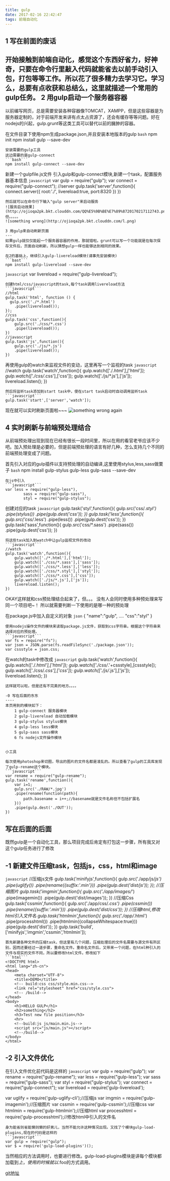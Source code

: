 ```yaml
---
title: gulp
date: 2017-02-16 22:42:47
tags: 前端自动化
---
```


1 写在前面的废话
----
开始接触到前端自动化，感觉这个东西好省力，好神奇，只要在命令行里敲入代码就能省去以前手动引入包，打包等等工作。所以花了很多精力去学习它。学习么，总要有点收获和总结么，这里就描述一个常用的gulp任务。
2 用gulp启动一个服务器容器
----
以前编写网页，总是需要安装各种容器像TOMCAT，XAMPP，但是这些容器是为服务器定制的，对于前端开发来讲有点太占资源了，还会有缓存等等问题。好在nodejs的兴起，gulp.grunt等这类工具可以替代以前的臃肿的容器。

在文件目录下使用npm生成package.json,并且安装本地版本的gulp
```bash```
npm init
npm install gulp --save-dev
```
安装需要的gulp工具
这边需要的是gulp-connect
```bash```
npm install gulp-connect --save-dev
```
新建一个gulpfile.js文件
引入gulp和gulp-connect模块,新建一个task，配置服务器基本信息
```javascript```
var gulp = require("gulp");
var connect = require("gulp-connect");
//server
gulp.task('server',function(){
	connect.server({
		root:'./',
		livereload:true,
		port:8320
	})
})
```
然后就可以在命令行下输入"gulp server"来启动服务
![服务启动效果](http://ojioqa2pk.bkt.clouddn.com/QQ%E5%9B%BE%E7%89%8720170217112743.png)
但。。。。。
![something wrong](http://ojioqa2pk.bkt.clouddn.com/l.png)

3 用gulp来自动刷新页面
---
如果gulp就仅仅能起一个服务器容器的作用，那就错啦。grunt可以写一个功能就是在每次保存文件后，页面自动刷新，所以猜想gulp一样也能够达到相同的效果。

在2的基础上，继续引入gulp-livereload模块(请事先安装模块)
```bast```
npm install gulp-livereload --save-dev
```
```javascript```
var livereload = require("gulp-livereload");
```
创建html/css/javascript的task,每个task调用livereload方法
```javascript```
//html
gulp.task('html', function () {
  gulp.src('./*.html')
    .pipe(livereload());
});
//css
gulp.task('css',function(){
	gulp.src('./css/*.css')
	.pipe(livereload());
})
//javascript
gulp.task('js',function(){
	gulp.src('./js/*.js')
	.pipe(livereload());
})
```
再使用gulp的watch来监视文件的变动，这里再写一个监视的task
```javascript```
//watch
gulp.task('watch',function(){
	gulp.watch(['./*.html'],['html']);
	gulp.watch(['./css/*.css'],['css']);
	gulp.watch(['./js/*.js'],['js']);
	livereload.listen();
})
```
然后将监听task添加到start task中，使在start task启动时自动调用监听task
```javascript```
gulp.task('start',['server','watch']);
```
现在就可以实时刷新页面啦~~~
![something wrong again](http://ojioqa2pk.bkt.clouddn.com/l%20%281%29.png)

4 实时刷新与前端预处理结合
----
从前端预处理出现到现在已经有很长一段时间里，所以在用的看官老爷应该不少吧。加入预处理是必要的，但是前端预处理的语言有好几种，怎么支持几个不同的前端预处理变成了问题。

首先引入对应的gulp插件以支持预处理的自动编译,这里使用stylus,less,sass做栗子
```bash```
npm install gulp-stylus gulp-less gulp-sass --save-dev
```
在js中引入
```javascript```
var less = require("gulp-less"),
		sass = require("gulp-sass"),
		styl = require("gulp-stylus");
```
创建对应的task
```javascript```
gulp.task('styl',function(){
	gulp.src('css/*.styl')
	.pipe(stylus())
	.pipe(gulp.dest('css'));
})
gulp.task('less',function(){
	gulp.src('css/*.less')
	.pipe(less())
	.pipe(gulp.dest('css'));
})
gulp.task('sass',function(){
	gulp.src('css/*.sass')
	.pipe(sass())
	.pipe(gulp.dest('css'));
})
```
将这些task加入到watch中让gulp监视文件的改动
```javascript```
//watch
gulp.task('watch',function(){
	gulp.watch(['./*.html'],['html']);
	gulp.watch(['./css/*.sass'],['sass']);
	gulp.watch(['./css/*.less'],['less']);
	gulp.watch(['./css/*.styl'],['styl']);
	gulp.watch(['./css/*.css'],['css']);
	gulp.watch(['./js/*.js'],['js']);
	livereload.listen();
})
```
OKAY这样就和css预处理结合起来了，但。。。
没有人会同时使用多种预处理来写同一个项目吧~！
所以就需要判断一下使用的是哪一种的预处理

在package.js中加入自定义的对象
```json```
{
	"name":"gulp",
	....
	"css":"styl"
}
```
使用nodejs操作文件的模块来读取package.js文件，获取到css字符串。根据这个字符串来选择对应的预处理。
```javascript```
var fs = require("fs");
var json = JSON.parse(fs.readFileSync('./package.json'));
var cssstyle = json.css;
```
在watch的task中修改成
```javascript```
gulp.task('watch',function(){
	gulp.watch(['./*.html'],['html']);
	gulp.watch(['./css/*.'+cssstyle],[cssstyle]);
	gulp.watch(['./css/*.css'],['css']);
	gulp.watch(['./js/*.js'],['js']);
	livereload.listen();
})
```
这样就可以啦，但是还有不完美的地方。。。。

-0 写在后面的东东
----
本页用到的模块如下：
	1 gulp-connect 服务器模块
	2 gulp-livereload 自动加载模块
	3 gulp-stylus stylus模块
	4 gulp-less less模块
	5 gulp-sass sass模块
	6 fs nodejs文件操作模块


小工具

每次使用photoshop来切图，导出的图片的文件名都是凌乱的。所以查看了gulp的工具库发现了gulp-rename这个模块。
```javascript```
var rename = require("gulp-rename");
gulp.task('rename',function(){
	var i=1;
	gulp.src('./RAW/*.jpg')
	.pipe(rename(function(path){
		path.basename = i++;//basename就是文件名称但不包括扩展名
	}))
	.pipe(gulp.dest('./OUT'));
})
```



写在后面的后面
----
既然gulp是一个自动化工具，那么项目完成后肯定有打包这一步骤，所有我又对这个gulp任务进行了修改

-1 新建文件压缩task，包括js，css，html和image
----
```javascript```
//压缩js文件
gulp.task('minifyjs',function(){
	gulp.src('./app/js/*js')
	.pipe(uglify())
	.pipe(rename({suffix:'.min'}))
	.pipe(gulp.dest('dist/js'));
});
//压缩图片
gulp.task('imgmin',function(){
	gulp.src('./app/images/*')
	.pipe(imagemin())
	.pipe(gulp.dest('dist/images'));
})
//压缩Css
gulp.task('cssmin',function(){
	gulp.src('./app/css/*.css')
	.pipe(cssmin())
	.pipe(rename({suffix:'.min'}))
	.pipe(gulp.dest('dist/css'));
})
//压缩html,修改html引入文件名
gulp.task('htmlmin',function(){
	gulp.src('./app/*.html')
	.pipe(processhtml())
	.pipe(htmlmin({collapseWhitespace:true}))
	.pipe(gulp.dest('dist'));
})
gulp.task('build',['minifyjs','imgmin','cssmin','htmlmin']);
```
首先新建各种文件的压缩task，但这里有几个问题，压缩处理后的文件名需要与源文件有所区别，因而还要经过一道步骤，重命名文件。重命名文件后，又带来一个问题，在html种引入的文件与现实的文件不同，所以要修改html文件。修改如下
```html```
<!DOCTYPE html>
<html lang="zh-cn">
<head>
	<meta charset="UTF-8">
	<title>DEMO</title>
	<!-- build:css css/style.min.css-->
	<link rel="stylesheet" href="css/style.css">
	<!-- /build-->
</head>
<body>
	<h1>HELLO GULP</h1>
	<h2>something</h2>
	<h3>Test new file position</h3>
	<hr>
	<!--build:js js/main.min.js-->
	<script src="js/main.js"></script>
	<!--/build-->
</body>
</html>
```
-2 引入文件优化
----
在引入文件优化前代码是这样的
```javascript```
var gulp = require("gulp");
var rename = require("gulp-rename");
var less = require("gulp-less");
var sass = require("gulp-sass");
var styl = require("gulp-stylus");
var connect = require("gulp-connect");
var livereload = require('gulp-livereload');

var uglify = require('gulp-uglify-cli');//压缩js
var imgmin = require('gulp-imagemin');//压缩图片
var cssmin = require('gulp-cssmin');//压缩css
var htmlmin = require('gulp-htmlmin');//压缩html
var processhtml = require('gulp-processhtml');//修改html中引入的文件名

```
身为能省则省能懒则懒的好男儿，当然不能允许这种情况出现。又找了个模块gulp-load-plugins,现在的代码是这样的
```javascript```
var gulp = require("gulp");
var $ = require('gulp-load-plugins')();
```
当然相应的方法调用时，也要进行修改。gulp-load-plugins模块是讲每个模块都加载到$上，使用的时候就以$.foo的方式调用。

[git地址](https://github.com/JingeXC/gulp-learning)
